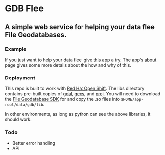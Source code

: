 # GDB Flee

## A simple web service for helping your data flee File Geodatabases.

### Example
If you just want to help your data flee, give [this app][app] a try. The app's [about][about] page gives some more details about the how and why of this.

### Deployment
This repo is built to work with [Red Hat Open Shift][openshift]. The libs directory contains pre-built copies of [gdal][gdal], [geos][geos], and [proj][proj]. You will need to download the [File Geodatabase SDK][fgdb] for and copy the .so files into `$HOME/app-root/data/gdb/lib`.

In other environments, as long as python can see the above libraries, it should work.

### Todo

- Better error handling
- API

[openshift]: http://openshift.com
[gdal]: http://www.gdal.org
[geos]: http://trac.osgeo.org/geos/
[proj]: http://trac.osgeo.org/proj/
[fgdb]: http://resources.arcgis.com/content/geodatabases/10.0/file-gdb-download
[app]: http://gdbflee-mweisman.rhcloud.com
[about]: http://gdbflee-mweisman.rhcloud.com/about
